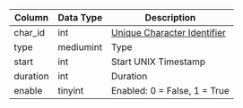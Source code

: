 | Column   | Data Type | Description                                      |
| -------- | --------- | ------------------------------------------------ |
| char_id  | int       | [Unique Character Identifier](character_data.md) |
| type     | mediumint | Type                                             |
| start    | int       | Start UNIX Timestamp                             |
| duration | int       | Duration                                         |
| enable   | tinyint   | Enabled: 0 = False, 1 = True                     |